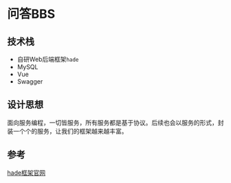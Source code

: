 # 问答BBS

## 技术栈

- 自研Web后端框架`hade`
- MySQL
- Vue
- Swagger

## 设计思想

面向服务编程，一切皆服务，所有服务都是基于协议。后续也会以服务的形式，封装一个个的服务，让我们的框架越来越丰富。


## 参考

[hade框架官网](http://hade.funaio.cn/)
